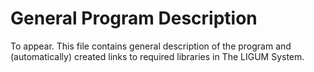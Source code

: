 # General Program Description

To appear. This file contains general description of the program
and (automatically) created links to required libraries in The LIGUM System.  
